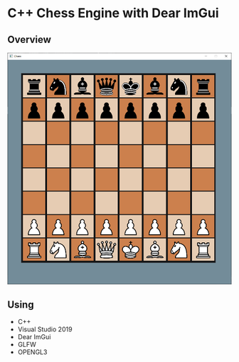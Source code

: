 # C++ Chess Engine with Dear ImGui

## Overview

![Overview](https://github.com/jaelee0409/Chess-Engine/blob/main/src/assets/overview.PNG?raw=true)

## Using

- C++
- Visual Studio 2019
- Dear ImGui
- GLFW
- OPENGL3
